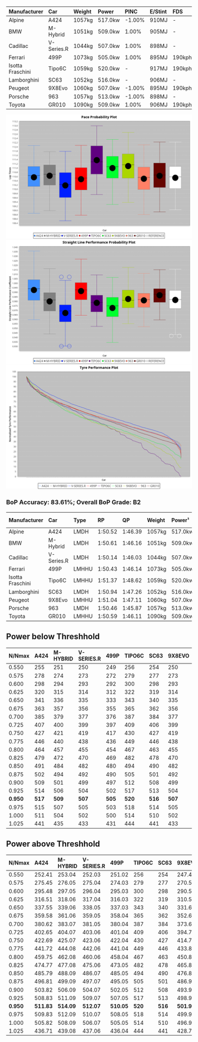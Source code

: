 | Manufacturer     | Car        | Weight | Power   | PINC    | E/Stint | FDS     |
|:-|:-|:-|:-|:-|:-|:-|
| Alpine           | A424       | 1057kg | 517.0kw | -1.00%  | 910MJ   |    -    |
| BMW              | M-Hybrid   | 1051kg | 509.0kw | 1.00%   | 905MJ   |    -    |
| Cadillac         | V-Series.R | 1044kg | 507.0kw | 1.00%   | 898MJ   |    -    |
| Ferrari          | 499P       | 1073kg | 505.0kw | 1.00%   | 895MJ   | 190kph  |
| Isotta Fraschini | Tipo6C     | 1059kg | 520.0kw |    -    | 917MJ   | 190kph  |
| Lamborghini      | SC63       | 1052kg | 516.0kw |    -    | 906MJ   |    -    |
| Peugeot          | 9X8Evo     | 1060kg | 507.0kw | -1.00%  | 895MJ   | 190kph  |
| Porsche          | 963        | 1057kg | 513.0kw | -1.00%  | 898MJ   |    -    |
| Toyota           | GR010      | 1090kg | 509.0kw | 1.00%   | 906MJ   | 190kph  |

![PACECHART](./IMG/ACOMETHOD.png)
![STRAIGHTLINEPERFORMANCECHART](./IMG/ACOMETHOD_sp.png)
![TYREPERFORMANCECHART](./IMG/ACOMETHOD_tw.png)

### BoP Accuracy: 83.61%; Overall BoP Grade: B2
| Manufacturer     | Car        | Type  | RP      | QP      | Weight | Power¹  | Threshhold | PINC    | Power²   | E/Stint | AVG Vmax  | FDS     | RDLC | L/Stint | BOP-Grade | Model Accuracy | Model Points | Match% | SimDiff |
|:-|:-|:-|:-|:-|:-|:-|:-|:-|:-|:-|:-|:-|:-|:-|:-|:-|:-|:-|:-|
| Alpine           | A424       | LMDH  | 1:50.52 | 1:46.39 | 1057kg | 517.0kw | 210.0kph   | -1.00%  | 511.80kw |  910MJ  | 289.55kph |    -    | 1.00 | 33      | -A2       | 100.00%        | 946          | 92.18% | #       |
| BMW              | M-Hybrid   | LMDH  | 1:50.61 | 1:46.16 | 1051kg | 509.0kw | 210.0kph   | 1.00%   | 514.10kw |  905MJ  | 287.93kph |    -    | 1.01 | 33      | -B1       | 100.00%        | 1998         | 87.53% | #       |
| Cadillac         | V-Series.R | LMDH  | 1:50.14 | 1:46.03 | 1044kg | 507.0kw | 210.0kph   | 1.00%   | 512.10kw |  898MJ  | 285.97kph |    -    | 1.02 | 33      | -C1       | 98.11%         | 3991         | 77.27% | #       |
| Ferrari          | 499P       | LMHHU | 1:50.43 | 1:46.14 | 1073kg | 505.0kw | 210.0kph   | 1.00%   | 510.10kw |  895MJ  | 288.13kph | 190kph  | 1.02 | 33      | -A2       | 98.72%         | 4180         | 90.71% | #       |
| Isotta Fraschini | Tipo6C     | LMHHU | 1:51.37 | 1:48.62 | 1059kg | 520.0kw | 210.0kph   |    -    | 520.00kw |  917MJ  | 288.10kph | 190kph  | 1.04 | 33      | +Ω1       | 97.73%         | 129          | 43.71% | #       |
| Lamborghini      | SC63       | LMDH  | 1:50.94 | 1:47.26 | 1052kg | 516.0kw | 210.0kph   |    -    | 516.00kw |  906MJ  | 287.13kph |    -    | 1.03 | 33      | +B1       | 100.00%        | 784          | 89.47% | #       |
| Peugeot          | 9X8Evo     | LMHHU | 1:51.04 | 1:47.11 | 1060kg | 507.0kw | 210.0kph   | -1.00%  | 501.90kw |  895MJ  | 286.92kph | 190kph  | 1.00 | 33      | +B2       | 100.00%        | 636          | 82.23% | #       |
| Porsche          | 963        | LMDH  | 1:50.46 | 1:45.87 | 1057kg | 513.0kw | 210.0kph   | -1.00%  | 507.90kw |  898MJ  | 287.47kph |    -    | 1.00 | 33      | -A2       | 99.91%         | 11713        | 91.55% | #       |
| Toyota           | GR010      | LMHHU | 1:50.59 | 1:46.11 | 1090kg | 509.0kw | 210.0kph   | 1.00%   | 514.10kw |  906MJ  | 286.94kph | 190kph  | 1.00 | 33      | ~A1       | 99.90%         | 3123         | 97.82% | #       |

## Power below Threshhold
| N/Nmax    | A424    | M-HYBRID | V-SERIES.R | 499P    | TIPO6C  | SC63    | 9X8EVO  | 963     | GR010   |
|:-|:-|:-|:-|:-|:-|:-|:-|:-|:-|
|  0.550    |  255    |  251     |  250       |  249    |  256    |  254    |  250    |  253    |  251    |
|  0.575    |  278    |  274     |  273       |  272    |  279    |  277    |  273    |  276    |  274    |
|  0.600    |  298    |  294     |  293       |  292    |  300    |  298    |  293    |  296    |  294    |
|  0.625    |  320    |  315     |  314       |  312    |  322    |  319    |  314    |  317    |  315    |
|  0.650    |  341    |  336     |  335       |  333    |  343    |  340    |  335    |  338    |  336    |
|  0.675    |  363    |  357     |  356       |  355    |  365    |  362    |  356    |  360    |  357    |
|  0.700    |  385    |  379     |  377       |  376    |  387    |  384    |  377    |  382    |  379    |
|  0.725    |  407    |  400     |  399       |  397    |  409    |  406    |  399    |  403    |  400    |
|  0.750    |  427    |  421     |  419       |  417    |  430    |  427    |  419    |  424    |  421    |
|  0.775    |  446    |  440     |  438       |  436    |  449    |  446    |  438    |  443    |  440    |
|  0.800    |  464    |  457     |  455       |  454    |  467    |  463    |  455    |  461    |  457    |
|  0.825    |  479    |  472     |  470       |  469    |  482    |  478    |  470    |  476    |  472    |
|  0.850    |  491    |  484     |  482       |  480    |  494    |  490    |  482    |  487    |  484    |
|  0.875    |  502    |  494     |  492       |  490    |  505    |  501    |  492    |  498    |  494    |
|  0.900    |  509    |  501     |  499       |  497    |  512    |  508    |  499    |  505    |  501    |
|  0.925    |  514    |  506     |  504       |  502    |  517    |  513    |  504    |  510    |  506    |
| **0.950** | **517** | **509**  | **507**    | **505** | **520** | **516** | **507** | **513** | **509** |
|  0.975    |  515    |  507     |  505       |  503    |  518    |  514    |  505    |  511    |  507    |
|  1.000    |  511    |  504     |  502       |  500    |  514    |  510    |  502    |  507    |  504    |
|  1.025    |  441    |  435     |  433       |  431    |  444    |  441    |  433    |  438    |  435    |

## Power above Threshhold
| N/Nmax    | A424       | M-HYBRID   | V-SERIES.R | 499P       | TIPO6C  | SC63    | 9X8EVO     | 963        | GR010      |
|:-|:-|:-|:-|:-|:-|:-|:-|:-|:-|
|  0.550    |  252.41    |  253.04    |  252.03    |  251.02    |  256    |  254    |  247.46    |  250.43    |  253.04    |
|  0.575    |  275.45    |  276.05    |  275.04    |  274.03    |  279    |  277    |  270.50    |  273.47    |  276.05    |
|  0.600    |  295.48    |  297.05    |  296.04    |  295.03    |  300    |  298    |  290.54    |  293.50    |  297.05    |
|  0.625    |  316.51    |  318.06    |  317.04    |  316.03    |  322    |  319    |  310.58    |  314.54    |  318.06    |
|  0.650    |  337.55    |  339.06    |  338.05    |  337.03    |  343    |  340    |  331.61    |  335.57    |  339.06    |
|  0.675    |  359.58    |  361.06    |  359.05    |  358.04    |  365    |  362    |  352.65    |  356.61    |  361.06    |
|  0.700    |  380.62    |  383.07    |  381.05    |  380.04    |  387    |  384    |  373.69    |  377.65    |  383.07    |
|  0.725    |  402.65    |  404.07    |  403.06    |  401.04    |  409    |  406    |  394.73    |  399.68    |  404.07    |
|  0.750    |  422.69    |  425.07    |  423.06    |  422.04    |  430    |  427    |  414.77    |  419.72    |  425.07    |
|  0.775    |  441.72    |  444.08    |  442.06    |  441.04    |  449    |  446    |  433.80    |  438.75    |  444.08    |
|  0.800    |  459.75    |  462.08    |  460.06    |  458.04    |  467    |  463    |  450.84    |  455.78    |  462.08    |
|  0.825    |  474.77    |  477.08    |  475.06    |  473.05    |  482    |  478    |  465.86    |  470.81    |  477.08    |
|  0.850    |  485.79    |  488.09    |  486.07    |  485.05    |  494    |  490    |  476.88    |  482.83    |  488.09    |
|  0.875    |  496.81    |  499.09    |  497.07    |  495.05    |  505    |  501    |  486.90    |  492.84    |  499.09    |
|  0.900    |  503.82    |  506.09    |  504.07    |  502.05    |  512    |  508    |  493.92    |  499.86    |  506.09    |
|  0.925    |  508.83    |  511.09    |  509.07    |  507.05    |  517    |  513    |  498.92    |  504.86    |  511.09    |
| **0.950** | **511.83** | **514.09** | **512.07** | **510.05** | **520** | **516** | **501.93** | **507.87** | **514.09** |
|  0.975    |  509.83    |  512.09    |  510.07    |  508.05    |  518    |  514    |  499.93    |  505.87    |  512.09    |
|  1.000    |  505.82    |  508.09    |  506.07    |  505.05    |  514    |  510    |  496.92    |  502.86    |  508.09    |
|  1.025    |  436.71    |  439.08    |  437.06    |  436.04    |  444    |  441    |  428.79    |  433.74    |  439.08    |
